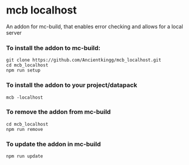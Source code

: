 # mcb localhost
An addon for mc-build, that enables error checking and allows for a local server

### To install the addon to mc-build:
```
git clone https://github.com/Ancientkingg/mcb_localhost.git
cd mcb_localhost
npm run setup
```
### To install the addon to your project/datapack
```
mcb -localhost
```
### To remove the addon from mc-build
```
cd mcb_localhost
npm run remove
```
### To update the addon in mc-build
```
npm run update
```
